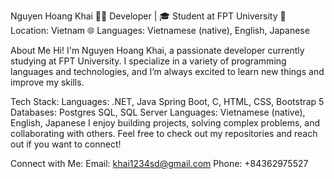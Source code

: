 Nguyen Hoang Khai 
👨‍💻 Developer | 🎓 Student at FPT University
📍 Location: Vietnam
🌐 Languages: Vietnamese (native), English, Japanese

About Me
Hi! I'm Nguyen Hoang Khai, a passionate developer currently studying at FPT University. I specialize in a variety of programming languages and technologies, and I’m always excited to learn new things and improve my skills.

Tech Stack:
Languages: .NET, Java Spring Boot, C, HTML, CSS, Bootstrap 5
Databases: Postgres SQL, SQL Server
Languages: Vietnamese (native), English, Japanese
I enjoy building projects, solving complex problems, and collaborating with others. Feel free to check out my repositories and reach out if you want to connect!

Connect with Me:
Email: khai1234sd@gmail.com
Phone: +84362975527

<!---
KhaiNguyenHoang/KhaiNguyenHoang is a ✨ special ✨ repository because its `README.md` (this file) appears on your GitHub profile.
You can click the Preview link to take a look at your changes.
--->
